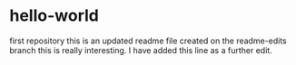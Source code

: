 # hello-world
first repository
this is an updated readme file created on the readme-edits branch
this is really interesting.
I have added this line as a further edit.
